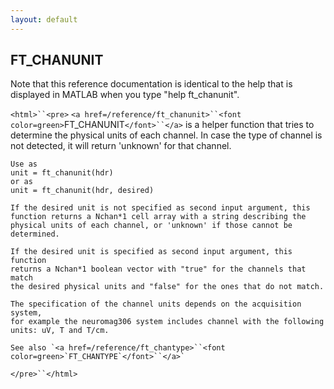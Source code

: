 ```yaml
---
layout: default
---
```


##  FT_CHANUNIT

Note that this reference documentation is identical to the help that is displayed in MATLAB when you type "help ft_chanunit".

`<html>``<pre>`
    `<a href=/reference/ft_chanunit>``<font color=green>`FT_CHANUNIT`</font>``</a>` is a helper function that tries to determine the physical
    units of each channel. In case the type of channel is not detected, it
    will return 'unknown' for that channel.
 
    Use as
    unit = ft_chanunit(hdr)
    or as
    unit = ft_chanunit(hdr, desired)
 
    If the desired unit is not specified as second input argument, this
    function returns a Nchan*1 cell array with a string describing the
    physical units of each channel, or 'unknown' if those cannot be
    determined.
 
    If the desired unit is specified as second input argument, this function
    returns a Nchan*1 boolean vector with "true" for the channels that match
    the desired physical units and "false" for the ones that do not match.
 
    The specification of the channel units depends on the acquisition system,
    for example the neuromag306 system includes channel with the following
    units: uV, T and T/cm.
 
    See also `<a href=/reference/ft_chantype>``<font color=green>`FT_CHANTYPE`</font>``</a>`
`</pre>``</html>`

